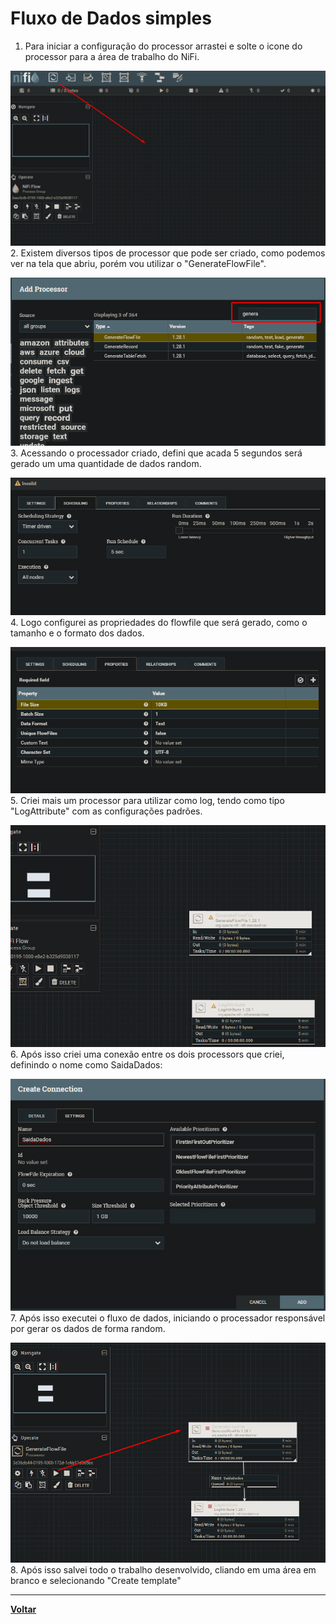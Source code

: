 # Fluxo de Dados simples
1. Para iniciar a configuração do processor arrastei e solte o icone do processor para a área de trabalho do NiFi.

![Fluxo Simples1](../Imgs/fluxo/fluxo_simples/fluxo-simples1.png)
2. Existem diversos tipos de processor que pode ser criado, como podemos ver na tela que abriu, porém vou utilizar o "GenerateFlowFile".

![Fluxo Simples2](../Imgs/fluxo/fluxo_simples/fluxo-simples2.png)
3. Acessando o processador criado, defini que acada 5 segundos será gerado um uma quantidade de dados random.

![Fluxo Simples3](../Imgs/fluxo/fluxo_simples/fluxo-simples3.png)
4. Logo configurei as propriedades do flowfile que será gerado, como o tamanho e o formato dos dados.

![Fluxo Simples4](../Imgs/fluxo/fluxo_simples/fluxo-simples4.png)
5. Criei mais um processor para utilizar como log, tendo como tipo "LogAttribute" com as configurações padrões.

![Fluxo Simples5](../Imgs/fluxo/fluxo_simples/fluxo-simples5.png)
6. Após isso criei uma conexão entre os dois processors que criei, definindo o nome como SaidaDados:

![Fluxo Simples6](../Imgs/fluxo/fluxo_simples/fluxo-simples6.png)
7. Após isso executei o fluxo de dados, iniciando o processador responsável por gerar os dados de forma random.

![Fluxo Simples7](../Imgs/fluxo/fluxo_simples/fluxo-simples7.png)
8. Após isso salvei todo o trabalho desenvolvido, cliando em uma área em branco e selecionando "Create template"

---
**[Voltar](./fluxo-dados.md)**